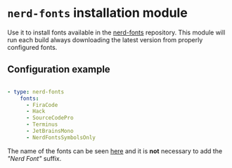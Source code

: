 # `nerd-fonts` installation module

Use it to install fonts available in the [nerd-fonts](https://github.com/ryanoasis/nerd-fonts) repository. This module will run each build always downloading the latest version from properly configured fonts.

## Configuration example

```yaml

- type: nerd-fonts
    fonts:
      - FiraCode
      - Hack
      - SourceCodePro
      - Terminus
      - JetBrainsMono
      - NerdFontsSymbolsOnly

```

The name of the fonts can be seen [here](https://www.nerdfonts.com/font-downloads) and it is **not** necessary to add the *"Nerd Font"* suffix.